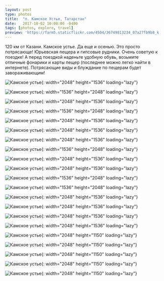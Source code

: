 ```yaml
---
layout: post
type: photos
title:  "п. Камское Устье, Татарстан"
date:   2017-10-02 10:00:00 -0400
tags: [photos, explore, travel]
preview: 'https://farm5.staticflickr.com/4504/36749813234_07a27fb9b8_k.jpg'
---
```


120 км от Казани. Камское устье. Да еще и осенью. Это просто потрясающе! Юрьевская пещера и гипсовые рудники. Очень советую к поездке! А перед поездкой наденьте удобную обувь, возьмите отличные фонарики и карты пещер (последнее можно легко найти в интернете). Потрясающие виды и блуждание по пещерам будет завораживающим!

<Frame src="https://www.youtube.com/embed/qxSH8hOsxUc?showinfo=0" />

![Камское устье](https://live.staticflickr.com/4493/37201606400_09ebe33eb3_k.jpg){: width="2048" height="1536" loading="lazy"}

![Камское устье](https://live.staticflickr.com/4450/36789239113_ecd4342432_k.jpg){: width="1536" height="2048" loading="lazy"}

![Камское устье](https://live.staticflickr.com/4510/37428047642_a50ea2b9b4_k.jpg){: width="2048" height="1536" loading="lazy"}

![Камское устье](https://live.staticflickr.com/4510/37458935121_b58f804d9a_k.jpg){: width="1536" height="2048" loading="lazy"}

![Камское устье](https://live.staticflickr.com/4496/37428042632_4785d7675c_k.jpg){: width="2048" height="1536" loading="lazy"}

![Камское устье](https://live.staticflickr.com/4482/37428040302_2d4e2a03c6_k.jpg){: width="2048" height="1536" loading="lazy"}

![Камское устье](https://live.staticflickr.com/4482/23607267858_748f8aeeb7_k.jpg){: width="2048" height="1536" loading="lazy"}

![Камское устье](https://live.staticflickr.com/4443/23607264878_2d9941e720_k.jpg){: width="1536" height="2048" loading="lazy"}

![Камское устье](https://live.staticflickr.com/4500/23607262008_648edff0da_k.jpg){: width="2048" height="1536" loading="lazy"}

![Камское устье](https://live.staticflickr.com/4478/23607259478_454251b37e_k.jpg){: width="2048" height="1536" loading="lazy"}

![Камское устье](https://live.staticflickr.com/4479/37411650046_93af3853c6_k.jpg){: width="1536" height="2048" loading="lazy"}

![Камское устье](https://live.staticflickr.com/4452/36789219803_31dadad584_k.jpg){: width="1536" height="2048" loading="lazy"}

![Камское устье](https://live.staticflickr.com/4459/37428021152_ec3138d5bf_k.jpg){: width="2048" height="1536" loading="lazy"}

![Камское устье](https://live.staticflickr.com/4478/23607249308_bf7275c4eb_k.jpg){: width="2048" height="1536" loading="lazy"}

![Камское устье](https://live.staticflickr.com/4467/37201594630_a8cc227e88_k.jpg){: width="2048" height="1536" loading="lazy"}

![Камское устье](https://live.staticflickr.com/4491/37411639366_94e8bb8bd3_k.jpg){: width="2048" height="1536" loading="lazy"}

![Камское устье](https://live.staticflickr.com/4463/36749816134_5876c37084_k.jpg){: width="2048" height="1150" loading="lazy"}

![Камское устье](https://live.staticflickr.com/4491/23607243688_5ea453097c_k.jpg){: width="2048" height="1150" loading="lazy"}

![Камское устье](https://live.staticflickr.com/4512/37411636346_0f64ab26f3_k.jpg){: width="2048" height="1150" loading="lazy"}

![Камское устье](https://live.staticflickr.com/4504/36749813234_07a27fb9b8_k.jpg){: width="2048" height="1150" loading="lazy"}

![Камское устье](https://live.staticflickr.com/4452/23607241538_420894ab04_k.jpg){: width="2048" height="1150" loading="lazy"}
